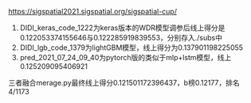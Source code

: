 https://sigspatial2021.sigspatial.org/sigspatial-cup/

1. DIDI_keras_code_1222为keras版本的WDR模型调参后线上得分是0.122053374155646与0.122285919839553，分别存入./subs中
2. DIDI_lgb_code_1379为lightGBM模型，线上得分为0.137901198225055
3. pred_2021_07_24_09_40为pytorch版的类似于mlp+lstm模型，线上0.125209095406921

三者融合merage.py最终线上得分0.121501172396437，b榜0.12177，排名4/1173 
